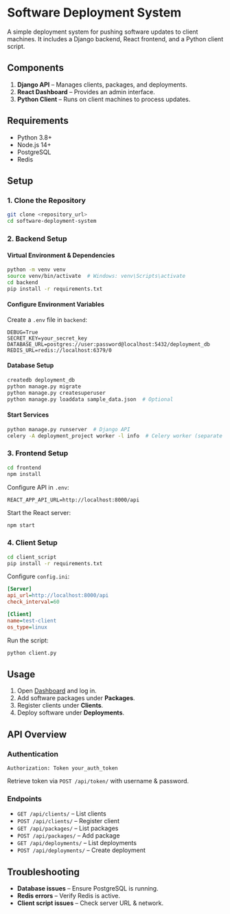 # Software Deployment System

A simple deployment system for pushing software updates to client machines. It includes a Django backend, React frontend, and a Python client script.

## Components

1. **Django API** – Manages clients, packages, and deployments.
2. **React Dashboard** – Provides an admin interface.
3. **Python Client** – Runs on client machines to process updates.

## Requirements

- Python 3.8+
- Node.js 14+
- PostgreSQL
- Redis

## Setup

### 1. Clone the Repository

```bash
git clone <repository_url>
cd software-deployment-system
```

### 2. Backend Setup

#### Virtual Environment & Dependencies

```bash
python -m venv venv
source venv/bin/activate  # Windows: venv\Scripts\activate
cd backend
pip install -r requirements.txt
```

#### Configure Environment Variables

Create a `.env` file in `backend`:

```
DEBUG=True
SECRET_KEY=your_secret_key
DATABASE_URL=postgres://user:password@localhost:5432/deployment_db
REDIS_URL=redis://localhost:6379/0
```

#### Database Setup

```bash
createdb deployment_db
python manage.py migrate
python manage.py createsuperuser
python manage.py loaddata sample_data.json  # Optional
```

#### Start Services

```bash
python manage.py runserver  # Django API
celery -A deployment_project worker -l info  # Celery worker (separate terminal)
```

### 3. Frontend Setup

```bash
cd frontend
npm install
```

Configure API in `.env`:

```
REACT_APP_API_URL=http://localhost:8000/api
```

Start the React server:

```bash
npm start
```

### 4. Client Setup

```bash
cd client_script
pip install -r requirements.txt
```

Configure `config.ini`:

```ini
[Server]
api_url=http://localhost:8000/api
check_interval=60

[Client]
name=test-client
os_type=linux
```

Run the script:

```bash
python client.py
```

## Usage

1. Open [Dashboard](http://localhost:3000) and log in.
2. Add software packages under **Packages**.
3. Register clients under **Clients**.
4. Deploy software under **Deployments**.

## API Overview

### Authentication

```
Authorization: Token your_auth_token
```

Retrieve token via `POST /api/token/` with username & password.

### Endpoints

- `GET /api/clients/` – List clients
- `POST /api/clients/` – Register client
- `GET /api/packages/` – List packages
- `POST /api/packages/` – Add package
- `GET /api/deployments/` – List deployments
- `POST /api/deployments/` – Create deployment

## Troubleshooting

- **Database issues** – Ensure PostgreSQL is running.
- **Redis errors** – Verify Redis is active.
- **Client script issues** – Check server URL & network.
